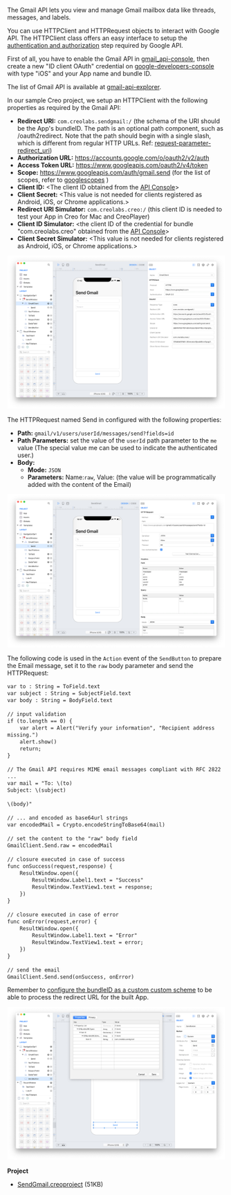 The Gmail API lets you view and manage Gmail mailbox data like threads, messages, and labels.

You can use HTTPClient and HTTPRequest objects to interact with Google API.
The HTTPClient class offers an easy interface to setup the [authentication and authorization](https://developers.google.com/identity/protocols/OAuth2) step required by Google API.

First of all, you have to enable the Gmail API in [gmail_api-console](https://console.cloud.google.com/apis/library/gmail.googleapis.com), then create a new "ID client OAuth" credential on [google-developers-console](https://console.developers.google.com/apis/credentials) with type "iOS" and your App name and bundle ID.

The list of Gmail API is available at [gmail-api-explorer](https://developers.google.com/apis-explorer/?hl=it#p/gmail/v1/).

In our sample Creo project, we setup an HTTPClient with the following properties as required by the Gmail API:
* **Redirect URI:** `com.creolabs.sendgmail:/` (the schema of the URI should be the App's bundleID. The path is an optional path component, such as /oauth2redirect. Note that the path should begin with a single slash, which is different from regular HTTP URLs. Ref: [request-parameter-redirect_uri](https://developers.google.com/identity/protocols/OAuth2InstalledApp#request-parameter-redirect_uri))
* **Authorization URL:** https://accounts.google.com/o/oauth2/v2/auth
* **Access Token URL:** https://www.googleapis.com/oauth2/v4/token
* **Scope:** https://www.googleapis.com/auth/gmail.send (for the list of scopes, refer to [googlescopes](https://developers.google.com/identity/protocols/googlescopes) )
* **Client ID:** <The client ID obtained from the [API Console](https://console.developers.google.com/apis/credentials)>
* **Client Secret:** <This value is not needed for clients registered as Android, iOS, or Chrome applications.>
* **Redirect URI Simulator:** `com.creolabs.creo:/` (this client ID is needed to test your App in Creo for Mac and CreoPlayer)
* **Client ID Simulator:** <the client ID of the credential for bundle "com.creolabs.creo" obtained from the [API Console](https://console.developers.google.com/apis/credentials)>
* **Client Secret Simulator:** <This value is not needed for clients registered as Android, iOS, or Chrome applications.>

![SendGmail](../images/technotes/sendgmail-1.png)

The HTTPRequest named Send in configured with the following properties:
* **Path:** `gmail/v1/users/userId/messages/send?fields=id`
* **Path Parameters:** set the value of the `userId` path parameter to the `me` value (The special value me can be used to indicate the authenticated user.)
* **Body:**
	* **Mode:** `JSON`
	* **Parameters:** Name:`raw`, Value:<empty> (the value will be programmatically added with the content of the Email)

![SendGmail](../images/technotes/sendgmail-2.png)

The following code is used in the `Action` event of the `SendButton` to prepare the Email message, set it to the `raw` body parameter and send the HTTPRequest:

```
var to : String = ToField.text
var subject : String = SubjectField.text
var body : String = BodyField.text

// input validation
if (to.length == 0) {
	var alert = Alert("Verify your information", "Recipient address missing.")
	alert.show()
	return;
}

// The Gmail API requires MIME email messages compliant with RFC 2822 ...
var mail = "To: \(to)
Subject: \(subject)

\(body)"

// ... and encoded as base64url strings
var encodedMail = Crypto.encodeStringToBase64(mail)

// set the content to the "raw" body field
GmailClient.Send.raw = encodedMail

// closure executed in case of success
func onSuccess(request,response) {
	ResultWindow.open({
		ResultWindow.Label1.text = "Success"
		ResultWindow.TextView1.text = response;
	})
}

// closure executed in case of error
func onError(request,error) {
	ResultWindow.open({
		ResultWindow.Label1.text = "Error"
		ResultWindow.TextView1.text = error;
	})
}

// send the email
GmailClient.Send.send(onSuccess, onError)
```

Remember to [configure the bundleID as a custom custom scheme](https://docs.creolabs.com/technotes/open-url.html) to be able to
process the redirect URL for the built App.

![SendGmail](../images/technotes/sendgmail-3.png)

**Project**
* [SendGmail.creoproject]({{github_raw_link}}/assets/SendGmail.creoproject.zip) (51KB)

